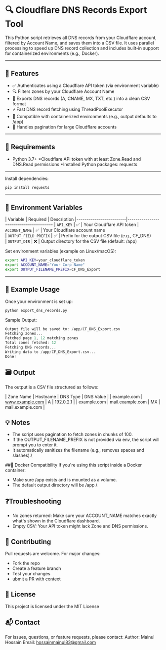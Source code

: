 # 🔍 Cloudflare DNS Records Export Tool

This Python script retrieves all DNS records from your Cloudflare account, filtered by Account Name, and saves them into a CSV file. It uses parallel processing to speed up DNS record collection and includes built-in support for containerized environments (e.g., Docker).

---
## 🚀 Features
* ✅ Authenticates using a Cloudflare API token (via environment variable)
* 🔍 Filters zones by your Cloudflare Account Name
* 📄 Exports DNS records (A, CNAME, MX, TXT, etc.) into a clean CSV format
* ⚡ Fast DNS record fetching using ThreadPoolExecutor
* 📁 Compatible with containerized environments (e.g., output defaults to /app)
* 🔄 Handles pagination for large Cloudflare accounts
---

## 🧠 Requirements
* Python 3.7+
*Cloudflare API token with at least Zone.Read and DNS.Read permissions
*Installed Python packages: requests
---
Install dependencies:
```bash
pip install requests
```
---
## 🔐 Environment Variables

| Variable                | Required   | Description
|-------------------------|----------------------------------------
| `API_KEY`               | ✅        |  Your Cloudflare API token
| `ACCOUNT_NAME`          | ✅        |  Your Cloudflare account name     
| `OUTPUT_FIELD_PREFIX`   | ✅        |  Prefix for the output CSV file (e.g., CF_DNS)      
| `OUTPUT_DIR`            | ❌        |  Output directory for the CSV file (default: /app)

Set environment variables (example on Linux/macOS):
```bash
export API_KEY=your_cloudflare_token
export ACCOUNT_NAME="Your Corp Name"
export OUTPUT_FILENAME_PREFIX=CF_DNS_Export
```
---
## 🧪 Example Usage
Once your environment is set up:
```bash
python export_dns_records.py
```
Sample Output:
```swift
Output file will be saved to: /app/CF_DNS_Export.csv
Fetching zones...
Fetched page 1, 12 matching zones
Total zones fetched: 12
Fetching DNS records...
Writing data to /app/CF_DNS_Export.csv...
Done!
```

## 🗃️ Output
The output is a CSV file structured as follows:

|  Zone Name  |    Hostname      | DNS Type |     DNS Value    |
| example.com | www.example.com  |     A    |     192.0.2.1    |
| example.com | mail.example.com |     MX   | mail.example.com |


## 💡 Notes
* The script uses pagination to fetch zones in chunks of 100.
* If the OUTPUT_FILENAME_PREFIX is not provided via env, the script will prompt you to enter it.
* It automatically sanitizes the filename (e.g., removes spaces and slashes).\

##🐳 Docker Compatibility
If you're using this script inside a Docker container:
  * Make sure /app exists and is mounted as a volume.
  * The default output directory will be /app.\

## ❓Troubleshooting
* No zones returned: Make sure your ACCOUNT_NAME matches exactly what's shown in the Cloudflare dashboard.
* Empty CSV: Your API token might lack Zone and DNS permissions.

## 🤝 Contributing
Pull requests are welcome. For major changes:
* Fork the repo
* Create a feature branch
* Test your changes
* ubmit a PR with context

## 📝 License
This project is licensed under the MIT License

## 📬 Contact
For issues, questions, or feature requests, please contact:
Author: Mainul Hossain
Email: hossainmainul83@gmail.com
